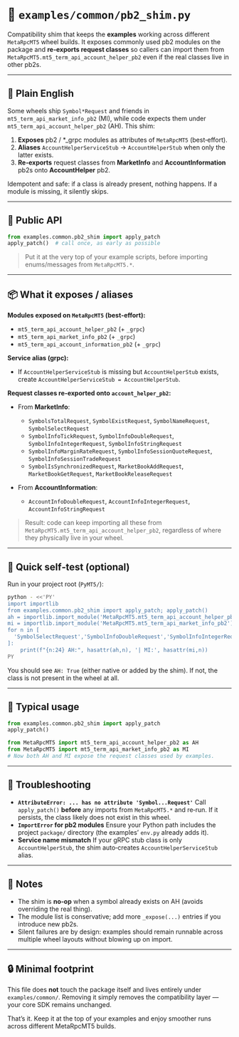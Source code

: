# 🧩 `examples/common/pb2_shim.py`

Compatibility shim that keeps the **examples** working across different `MetaRpcMT5` wheel builds.
It exposes commonly used pb2 modules on the package and **re‑exports request classes** so callers can import them from
`MetaRpcMT5.mt5_term_api_account_helper_pb2` even if the real classes live in other pb2s.

---

## 🧭 Plain English

Some wheels ship `Symbol*Request` and friends in `mt5_term_api_market_info_pb2` (MI), while code expects them
under `mt5_term_api_account_helper_pb2` (AH). This shim:

1. **Exposes** pb2 / *_grpc modules as attributes of `MetaRpcMT5` (best‑effort).
2. **Aliases** `AccountHelperServiceStub` → `AccountHelperStub` when only the latter exists.
3. **Re‑exports** request classes from **MarketInfo** and **AccountInformation** pb2s onto **AccountHelper** pb2.

Idempotent and safe: if a class is already present, nothing happens. If a module is missing, it silently skips.

---

## 🔌 Public API

```python
from examples.common.pb2_shim import apply_patch
apply_patch()  # call once, as early as possible
```

> Put it at the very top of your example scripts, before importing enums/messages from `MetaRpcMT5.*`.

---

## 📦 What it exposes / aliases

**Modules exposed on `MetaRpcMT5` (best‑effort):**

* `mt5_term_api_account_helper_pb2` (+ `_grpc`)
* `mt5_term_api_market_info_pb2` (+ `_grpc`)
* `mt5_term_api_account_information_pb2` (+ `_grpc`)

**Service alias (grpc):**

* If `AccountHelperServiceStub` is missing but `AccountHelperStub` exists, create `AccountHelperServiceStub = AccountHelperStub`.

**Request classes re‑exported onto `account_helper_pb2`:**

* From **MarketInfo**:

  * `SymbolsTotalRequest`, `SymbolExistRequest`, `SymbolNameRequest`, `SymbolSelectRequest`
  * `SymbolInfoTickRequest`, `SymbolInfoDoubleRequest`, `SymbolInfoIntegerRequest`, `SymbolInfoStringRequest`
  * `SymbolInfoMarginRateRequest`, `SymbolInfoSessionQuoteRequest`, `SymbolInfoSessionTradeRequest`
  * `SymbolIsSynchronizedRequest`, `MarketBookAddRequest`, `MarketBookGetRequest`, `MarketBookReleaseRequest`
* From **AccountInformation**:

  * `AccountInfoDoubleRequest`, `AccountInfoIntegerRequest`, `AccountInfoStringRequest`

> Result: code can keep importing all these from `MetaRpcMT5.mt5_term_api_account_helper_pb2`, regardless of where they physically live in your wheel.

---

## 🧪 Quick self‑test (optional)

Run in your project root (`PyMT5/`):

```bash
python - <<'PY'
import importlib
from examples.common.pb2_shim import apply_patch; apply_patch()
ah = importlib.import_module('MetaRpcMT5.mt5_term_api_account_helper_pb2')
mi = importlib.import_module('MetaRpcMT5.mt5_term_api_market_info_pb2')
for n in [
  'SymbolSelectRequest','SymbolInfoDoubleRequest','SymbolInfoIntegerRequest','SymbolInfoStringRequest'
]:
    print(f"{n:24} AH:", hasattr(ah,n), '| MI:', hasattr(mi,n))
PY
```

You should see `AH: True` (either native or added by the shim). If not, the class is not present in the wheel at all.

---

## 🧰 Typical usage

```python
from examples.common.pb2_shim import apply_patch
apply_patch()

from MetaRpcMT5 import mt5_term_api_account_helper_pb2 as AH
from MetaRpcMT5 import mt5_term_api_market_info_pb2 as MI
# Now both AH and MI expose the request classes used by examples.
```

---

## 🧯 Troubleshooting

* **`AttributeError: ... has no attribute 'Symbol...Request'`**
  Call `apply_patch()` **before** any imports from `MetaRpcMT5.*` and re‑run. If it persists, the class likely does not exist in this wheel.
* **`ImportError` for pb2 modules**
  Ensure your Python path includes the project `package/` directory (the examples’ `env.py` already adds it).
* **Service name mismatch**
  If your gRPC stub class is only `AccountHelperStub`, the shim auto‑creates `AccountHelperServiceStub` alias.

---

## 📝 Notes

* The shim is **no‑op** when a symbol already exists on AH (avoids overriding the real thing).
* The module list is conservative; add more `_expose(...)` entries if you introduce new pb2s.
* Silent failures are by design: examples should remain runnable across multiple wheel layouts without blowing up on import.

---

## 🔒 Minimal footprint

This file does **not** touch the package itself and lives entirely under `examples/common/`. Removing it simply removes the compatibility layer — your core SDK remains unchanged.

That’s it. Keep it at the top of your examples and enjoy smoother runs across different MetaRpcMT5 builds.
